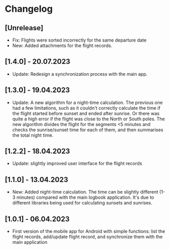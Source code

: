 # Changelog

## [Unrelease]

- Fix: Flights were sorted incorrectly for the same departure date
- New: Added attachments for the flight records.

## [1.4.0] - 20.07.2023

- Update: Redesign a synchronization process with the main app.

## [1.3.0] - 19.04.2023

- Update: A new algorithm for a night-time calculation. The previous one had a few limitations, such as it couldn't correctly calculate the time if the flight started before sunset and ended after sunrise. Or there was quite a high error if the flight was close to the North or South poles. The new algorithm divides the flight for the segments <5 minutes and checks the sunrise/sunset time for each of them, and then summarises the total night time.

## [1.2.2] - 18.04.2023

- Update: slightly improved user interface for the flight records

## [1.1.0] - 13.04.2023

- New: Added night-time calculation. The time can be slightly different (1-3 minutes) compared with the main logbook application. It's due to different libraries being used for calculating sunsets and sunrises.

## [1.0.1] - 06.04.2023

- First version of the mobile app for Android with simple functions: list the flight records, add/update flight record, and synchronize them with the main application